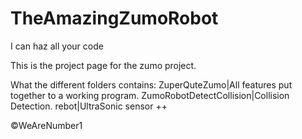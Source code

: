 # TheAmazingZumoRobot
I can haz all your code

This is the project page for the zumo project.

What the different folders contains:
ZuperQuteZumo|All features put together to a working program.
ZumoRobotDetectCollision|Collision Detection.
rebot|UltraSonic sensor ++


&copy;WeAreNumber1
